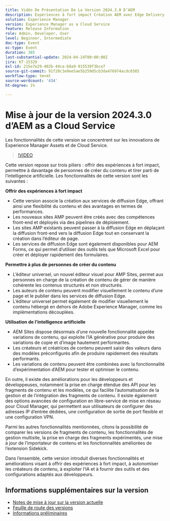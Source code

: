 ```yaml
---
title: Vidéo De Présentation De La Version 2024.3.0 D’AEM
description: Expériences à fort impact Création AEM avec Edge Delivery Services Edge Delivery Services pour FormsContenu pour tous, pour tous Éditeur universel Intelligence exploitable AEM Sites - Générer des variations de contenu (GenAI)Développement rapide API ouvertes CruD pour les fragments et modèles de contenuCloud Service Foundation Mise en réseau avancéeAutres améliorations notables Comparer les versions de fragments de contenu Prise en charge de la gestion multisite pour les fragments d’expérience Importateur de contenu mis à jour v1.51.0 Extension Sidekick v6.41.0
solution: Experience Manager
version: Experience Manager as a Cloud Service
feature: Release Information
role: Admin, Developer, User
level: Beginner, Intermediate
doc-type: Event
oc-type: Event
duration: 385
last-substantial-update: 2024-04-24T00:00:00Z
jira: KT-15329
exl-id: 215e7e29-402b-44ca-b8a9-915539f3bce7
source-git-commit: 91f20c3e9ee5ae5b259d5cb3da476974acdc6585
workflow-type: tm+mt
source-wordcount: '434'
ht-degree: 1%

---
```


# Mise à jour de la version 2024.3.0 d’AEM as a Cloud Service

Les fonctionnalités de cette version se concentrent sur les innovations de Experience Manager Assets et de Cloud Service.

>[!VIDEO](https://video.tv.adobe.com/v/3450609/?learn=on&captions=fre_fr)

Cette version repose sur trois piliers : offrir des expériences à fort impact, permettre à davantage de personnes de créer du contenu et tirer parti de l’intelligence artificielle. Les fonctionnalités de cette version sont les suivantes :

**Offrir des expériences à fort impact**

* Cette version associe la création aux services de diffusion Edge, offrant ainsi une flexibilité du contenu et des avantages en termes de performances.
* Les nouveaux sites AMP peuvent être créés avec des compétences front-end et déployés via des pipelines de déploiement.
* Les sites AMP existants peuvent passer à la diffusion Edge en déplaçant la diffusion front-end vers la diffusion Edge tout en conservant la création dans l’éditeur de page.
* Les services de diffusion Edge sont également disponibles pour AEM Forms, ce qui permet d’utiliser des outils tels que Microsoft Excel pour créer et déployer rapidement des formulaires.

**Permettre à plus de personnes de créer du contenu**

* L’éditeur universel, un nouvel éditeur visuel pour AMP Sites, permet aux personnes en charge de la création de contenu de gérer de manière cohérente les contenus structurés et non structurés.
* Les auteurs de contenu peuvent modifier visuellement le contenu d’une page et le publier dans les services de diffusion Edge.
* L’éditeur universel permet également de modifier visuellement le contenu hébergé en dehors de Adobe Experience Manager, comme les implémentations découplées.

**Utilisation de l’intelligence artificielle**

* AEM Sites dispose désormais d’une nouvelle fonctionnalité appelée variations de contenu, qui exploite l’IA générative pour produire des variations de copie et d’image hautement performantes.
* Les créateurs et créatrices de contenu peuvent saisir des valeurs dans des modèles préconfigurés afin de produire rapidement des résultats performants.
* Les variations de contenu peuvent être combinées avec la fonctionnalité d’expérimentation d’AEM pour tester et optimiser le contenu.

<!--
**High Impact Experiences**
 * AEM Authoring with Edge Delivery Services
 * Edge Delivery Services for Forms

**Content by all, for all**
 * Universal Editor

**Actionable Intelligence**
 * AEM Sites: Generate Content Variations (GenAI)

**Rapid Development**
 * CruD OpenAPIs for Content Fragments and Models

**Cloud Service Foundation**
 * Advanced Networking

**Other Notable Enhancements**
 * Compare Content Fragment Versions
 * Multisite Management support for Experience Fragments
 * Updated Content Importer v1.51.0
 * Sidekick Extension v6.41.0
-->

En outre, il existe des améliorations pour les développeurs et développeuses, notamment la prise en charge étendue des API pour les fragments de contenu et les modèles, ce qui facilite l’automatisation de la gestion et de l’intégration des fragments de contenu. Il existe également des options avancées de configuration en libre-service de mise en réseau pour Cloud Manager, qui permettent aux utilisateurs de configurer des adresses IP d’entrée dédiées, une configuration de sortie de port flexible et une configuration VPN.

Parmi les autres fonctionnalités mentionnées, citons la possibilité de comparer les versions de fragments de contenu, les fonctionnalités de gestion multisite, la prise en charge des fragments expérimentés, une mise à jour de l’importateur de contenu et les fonctionnalités améliorées de l’extension Sidekick.

Dans l’ensemble, cette version introduit diverses fonctionnalités et améliorations visant à offrir des expériences à fort impact, à autonomiser les créateurs de contenu, à exploiter l’IA et à fournir des outils et des configurations adaptés aux développeurs.

<!--
Have questions about the release?  Discuss the release in [Experience League Communities](https://adobe.ly/3RPNYZF) -->

## Informations supplémentaires sur la version

* [Notes de mise à jour sur la version actuelle](https://experienceleague.adobe.com/docs/experience-manager-cloud-service/content/release-notes/home.html?lang=fr)
* [Feuille de route des versions](https://experienceleague.adobe.com/docs/experience-manager-release-information/aem-release-updates/update-releases-roadmap.html?lang=fr)
* [Informations préliminaires](https://experienceleague.adobe.com/docs/experience-manager-cloud-service/content/release-notes/prerelease.html?lang=fr)
